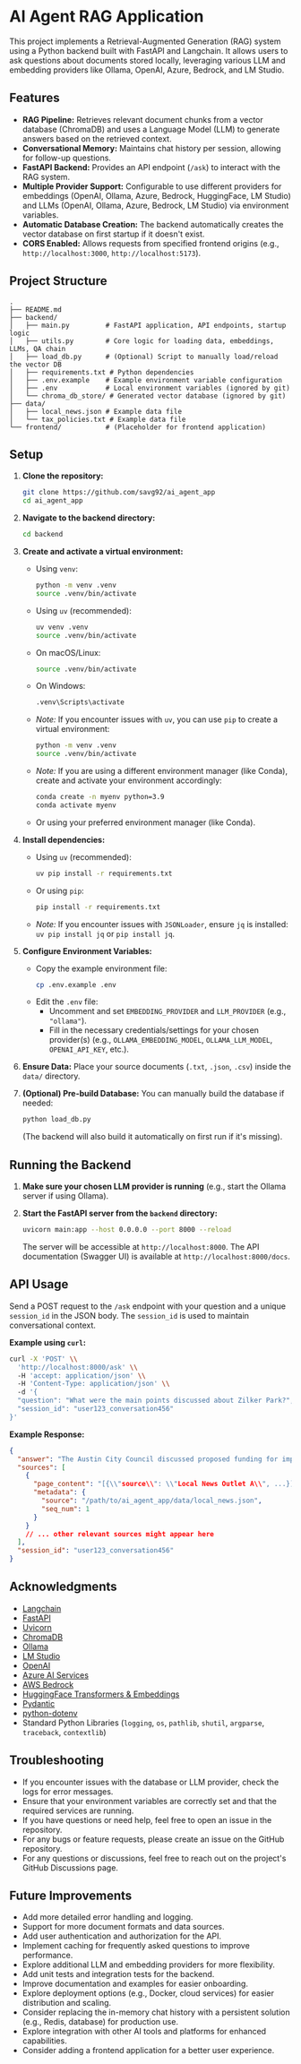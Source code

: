 # AI Agent RAG Application

This project implements a Retrieval-Augmented Generation (RAG) system using a Python backend built with FastAPI and Langchain. It allows users to ask questions about documents stored locally, leveraging various LLM and embedding providers like Ollama, OpenAI, Azure, Bedrock, and LM Studio.

## Features

*   **RAG Pipeline:** Retrieves relevant document chunks from a vector database (ChromaDB) and uses a Language Model (LLM) to generate answers based on the retrieved context.
*   **Conversational Memory:** Maintains chat history per session, allowing for follow-up questions.
*   **FastAPI Backend:** Provides an API endpoint (`/ask`) to interact with the RAG system.
*   **Multiple Provider Support:** Configurable to use different providers for embeddings (OpenAI, Ollama, Azure, Bedrock, HuggingFace, LM Studio) and LLMs (OpenAI, Ollama, Azure, Bedrock, LM Studio) via environment variables.
*   **Automatic Database Creation:** The backend automatically creates the vector database on first startup if it doesn't exist.
*   **CORS Enabled:** Allows requests from specified frontend origins (e.g., `http://localhost:3000`, `http://localhost:5173`).

## Project Structure

```
.
├── README.md
├── backend/
│   ├── main.py         # FastAPI application, API endpoints, startup logic
│   ├── utils.py        # Core logic for loading data, embeddings, LLMs, QA chain
│   ├── load_db.py      # (Optional) Script to manually load/reload the vector DB
│   ├── requirements.txt # Python dependencies
│   ├── .env.example    # Example environment variable configuration
│   ├── .env            # Local environment variables (ignored by git)
│   └── chroma_db_store/ # Generated vector database (ignored by git)
├── data/
│   ├── local_news.json # Example data file
│   └── tax_policies.txt # Example data file
└── frontend/           # (Placeholder for frontend application)
```

## Setup

1.  **Clone the repository:**
    ```bash
    git clone https://github.com/savg92/ai_agent_app
    cd ai_agent_app
    ```

2.  **Navigate to the backend directory:**
    ```bash
    cd backend
    ```

3.  **Create and activate a virtual environment:**
    *   Using `venv`:
        ```bash
        python -m venv .venv
        source .venv/bin/activate
        ```
    *   Using `uv` (recommended):
        ```bash
        uv venv .venv
        source .venv/bin/activate
        ```
    *   On macOS/Linux:
        ```bash
        source .venv/bin/activate
        ```
    *   On Windows:
        ```bash
        .venv\Scripts\activate
        ```
    *   *Note:* If you encounter issues with `uv`, you can use `pip` to create a virtual environment:
        ```bash
        python -m venv .venv
        source .venv/bin/activate
        ```
    *   *Note:* If you are using a different environment manager (like Conda), create and activate your environment accordingly:
        ```bash
        conda create -n myenv python=3.9
        conda activate myenv
        ```

    *   Or using your preferred environment manager (like Conda).

4.  **Install dependencies:**
    *   Using `uv` (recommended):
        ```bash
        uv pip install -r requirements.txt
        ```
    *   Or using `pip`:
        ```bash
        pip install -r requirements.txt
        ```
    *   *Note:* If you encounter issues with `JSONLoader`, ensure `jq` is installed: `uv pip install jq` or `pip install jq`.

5.  **Configure Environment Variables:**
    *   Copy the example environment file:
        ```bash
        cp .env.example .env
        ```
    *   Edit the `.env` file:
        *   Uncomment and set `EMBEDDING_PROVIDER` and `LLM_PROVIDER` (e.g., `"ollama"`).
        *   Fill in the necessary credentials/settings for your chosen provider(s) (e.g., `OLLAMA_EMBEDDING_MODEL`, `OLLAMA_LLM_MODEL`, `OPENAI_API_KEY`, etc.).

6.  **Ensure Data:** Place your source documents (`.txt`, `.json`, `.csv`) inside the `data/` directory.

7.  **(Optional) Pre-build Database:** You can manually build the database if needed:
    ```bash
    python load_db.py
    ```
    (The backend will also build it automatically on first run if it's missing).

## Running the Backend

1.  **Make sure your chosen LLM provider is running** (e.g., start the Ollama server if using Ollama).

2.  **Start the FastAPI server from the `backend` directory:**
    ```bash
    uvicorn main:app --host 0.0.0.0 --port 8000 --reload
    ```
    The server will be accessible at `http://localhost:8000`. The API documentation (Swagger UI) is available at `http://localhost:8000/docs`.

## API Usage

Send a POST request to the `/ask` endpoint with your question and a unique `session_id` in the JSON body. The `session_id` is used to maintain conversational context.

**Example using `curl`:**

```bash
curl -X 'POST' \\
  'http://localhost:8000/ask' \\
  -H 'accept: application/json' \\
  -H 'Content-Type: application/json' \\
  -d '{
  "question": "What were the main points discussed about Zilker Park?",
  "session_id": "user123_conversation456"
}'
```

**Example Response:**

```json
{
  "answer": "The Austin City Council discussed proposed funding for improvements to Zilker Park, including new trail maintenance and facility upgrades. Public comment period is now open.",
  "sources": [
    {
      "page_content": "[{\\"source\\": \\"Local News Outlet A\\", ...}]",
      "metadata": {
        "source": "/path/to/ai_agent_app/data/local_news.json",
        "seq_num": 1
      }
    }
    // ... other relevant sources might appear here
  ],
  "session_id": "user123_conversation456"
}
```


## Acknowledgments
*   [Langchain](https://www.langchain.com/)
*   [FastAPI](https://fastapi.tiangolo.com/)
*   [Uvicorn](https://www.uvicorn.org/)
*   [ChromaDB](https://www.trychroma.com/)
*   [Ollama](https://ollama.com/)
*   [LM Studio](https://lmstudio.ai/)
*   [OpenAI](https://openai.com/)
*   [Azure AI Services](https://azure.microsoft.com/en-us/products/ai-services/)
*   [AWS Bedrock](https://aws.amazon.com/bedrock/)
*   [HuggingFace Transformers & Embeddings](https://huggingface.co/)
*   [Pydantic](https://docs.pydantic.dev/)
*   [python-dotenv](https://github.com/theskumar/python-dotenv)
*   Standard Python Libraries (`logging`, `os`, `pathlib`, `shutil`, `argparse`, `traceback`, `contextlib`)

## Troubleshooting
*   If you encounter issues with the database or LLM provider, check the logs for error messages.
*   Ensure that your environment variables are correctly set and that the required services are running.
*   If you have questions or need help, feel free to open an issue in the repository.
*   For any bugs or feature requests, please create an issue on the GitHub repository.
*   For any questions or discussions, feel free to reach out on the project's GitHub Discussions page.

## Future Improvements
*   Add more detailed error handling and logging.
*   Support for more document formats and data sources.
*   Add user authentication and authorization for the API.
*   Implement caching for frequently asked questions to improve performance.
*   Explore additional LLM and embedding providers for more flexibility.
*   Add unit tests and integration tests for the backend.
*   Improve documentation and examples for easier onboarding.
*   Explore deployment options (e.g., Docker, cloud services) for easier distribution and scaling.
*   Consider replacing the in-memory chat history with a persistent solution (e.g., Redis, database) for production use.
*   Explore integration with other AI tools and platforms for enhanced capabilities.
*   Consider adding a frontend application for a better user experience.